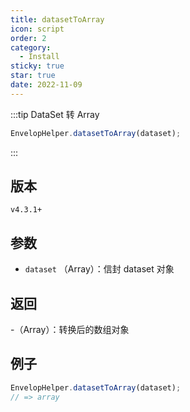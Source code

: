 ```yaml
---
title: datasetToArray
icon: script
order: 2
category:
  - Install
sticky: true
star: true
date: 2022-11-09
---
```


:::tip DataSet 转 Array
```js
EnvelopHelper.datasetToArray(dataset);
```
:::

## 版本

`v4.3.1+`

## 参数

- `dataset` （Array）：信封 dataset 对象

## 返回

-（Array）：转换后的数组对象

## 例子

```js
EnvelopHelper.datasetToArray(dataset);
// => array
```

